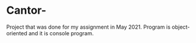 # Cantor-
Project that was done for my assignment in May 2021. Program is object-oriented and it is console program.
